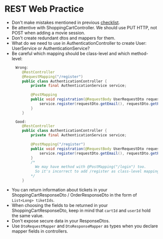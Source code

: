 # REST Web Practice

* Don't make mistakes mentioned in previous [checklist](https://mate-academy.github.io/jv-program-common-mistakes/java-spring/rest/jv-spring-rest_checklist).
* Be attentive with ShoppingCartController. We should use PUT HTTP, not POST when adding a movie session.
* Don't create redundant dtos and mappers for them.
* What do we need to use in AuthenticationController to create User: UserService or AuthenticationService?
* Be careful which mapping should be class-level and which method-level:

```java
     Wrong:
        @RestController
        @RequestMapping("/register")
        public class AuthenticationController {     
            private final AuthenticationService service;
            
            @PostMapping
            public void registration(@RequestBody UserRequestDto requestDto) {
                service.register(requestDto.getEmail(), requestDto.getPassword());
            }
        }

     Good: 
        @RestController
        public class AuthenticationController {     
            private final AuthenticationService service;
                    
            @PostMapping("/register")
            public void registration(@RequestBody UserRequestDto requestDto) {
                service.register(requestDto.getEmail(), requestDto.getPassword());
            }
            /*
              We may have method with @PostMapping("/login") too. 
              So it's incorrect to add /register as class-level mapping.
            */
        }
```

* You can return information about tickets in your ShoppingCartResponseDto / OrderResponseDto in the form of `List<Long> tiketIds`.
* When choosing the fields to be returned in your ShoppingCartResponseDto, keep in mind that `cartId` and `userId` hold the same value.
* Don't expose secure data in your ResponseDtos.
* Use `DtoRequestMapper` and `DtoResponseMapper` as types when you declare mapper fields in controllers.

